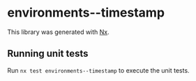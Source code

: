 # environments--timestamp

This library was generated with [Nx](https://nx.dev).

## Running unit tests

Run `nx test environments--timestamp` to execute the unit tests.
